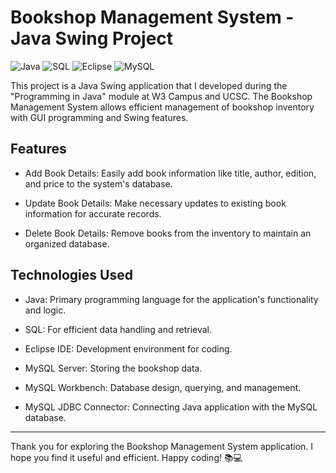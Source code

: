 # Bookshop Management System - Java Swing Project

![Java](https://img.shields.io/badge/-java-E34A86?style=flat-square&logo=java) 
![SQL](https://img.shields.io/badge/-SQL-black?style=flat-square&logo=sql)
![Eclipse](https://img.shields.io/badge/-ECLIPSE-black?style=flat-square&logo=eclipse)
![MySQL](https://img.shields.io/badge/-MySQL-black?style=flat-square&logo=mysql)

This project is a Java Swing application that I developed during the "Programming in Java" module at W3 Campus and UCSC. The Bookshop Management System allows efficient management of bookshop inventory with GUI programming and Swing features.

## Features

- Add Book Details: Easily add book information like title, author, edition, and price to the system's database.

- Update Book Details: Make necessary updates to existing book information for accurate records.

- Delete Book Details: Remove books from the inventory to maintain an organized database.

## Technologies Used

- Java: Primary programming language for the application's functionality and logic.

- SQL: For efficient data handling and retrieval.

- Eclipse IDE: Development environment for coding.

- MySQL Server: Storing the bookshop data.

- MySQL Workbench: Database design, querying, and management.

- MySQL JDBC Connector: Connecting Java application with the MySQL database.

---

Thank you for exploring the Bookshop Management System application. I hope you find it useful and efficient. Happy coding! 📚💻
